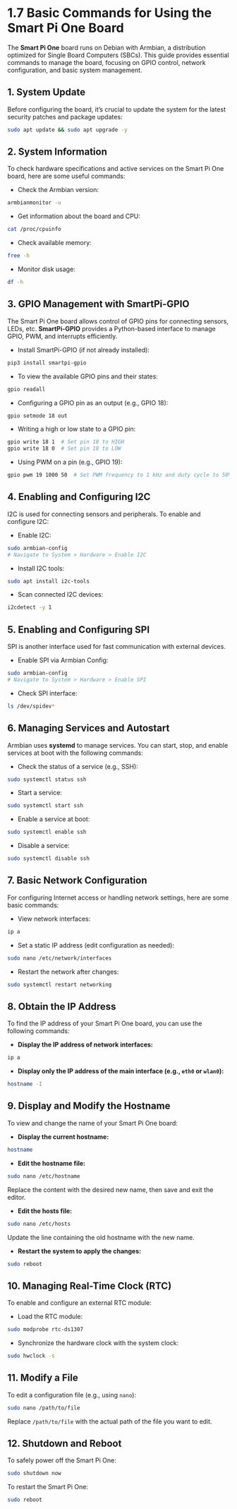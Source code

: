 # 1.7 Basic Commands for Using the Smart Pi One Board

The **Smart Pi One** board runs on Debian with Armbian, a distribution optimized for Single Board Computers (SBCs). This guide provides essential commands to manage the board, focusing on GPIO control, network configuration, and basic system management.

## 1. System Update
Before configuring the board, it’s crucial to update the system for the latest security patches and package updates:
```bash
sudo apt update && sudo apt upgrade -y           
```

## 2. System Information
To check hardware specifications and active services on the Smart Pi One board, here are some useful commands:

- Check the Armbian version:
```bash
armbianmonitor -u
```

- Get information about the board and CPU:
```bash
cat /proc/cpuinfo
```

- Check available memory:
```bash
free -h
```

- Monitor disk usage:
```bash
df -h
```

## 3. GPIO Management with SmartPi-GPIO
The Smart Pi One board allows control of GPIO pins for connecting sensors, LEDs, etc. **SmartPi-GPIO** provides a Python-based interface to manage GPIO, PWM, and interrupts efficiently.

- Install SmartPi-GPIO (if not already installed):
```bash
pip3 install smartpi-gpio
```

- To view the available GPIO pins and their states:
```bash
gpio readall
```

- Configuring a GPIO pin as an output (e.g., GPIO 18):
```bash
gpio setmode 18 out
```

- Writing a high or low state to a GPIO pin:
```bash
gpio write 18 1  # Set pin 18 to HIGH
gpio write 18 0  # Set pin 18 to LOW
```

- Using PWM on a pin (e.g., GPIO 19):
```bash
gpio pwm 19 1000 50  # Set PWM frequency to 1 kHz and duty cycle to 50%
```


## 4. Enabling and Configuring I2C
I2C is used for connecting sensors and peripherals. To enable and configure I2C:

- Enable I2C:
```bash
sudo armbian-config
# Navigate to System > Hardware > Enable I2C
```

- Install I2C tools:
```bash
sudo apt install i2c-tools
```

- Scan connected I2C devices:
```bash
i2cdetect -y 1
```

## 5. Enabling and Configuring SPI
SPI is another interface used for fast communication with external devices.

- Enable SPI via Armbian Config:
```bash
sudo armbian-config
# Navigate to System > Hardware > Enable SPI
```

- Check SPI interface:
```bash
ls /dev/spidev*
```

## 6. Managing Services and Autostart
Armbian uses **systemd** to manage services. You can start, stop, and enable services at boot with the following commands:

- Check the status of a service (e.g., SSH):
```bash
sudo systemctl status ssh
```

- Start a service:
```bash
sudo systemctl start ssh
```

- Enable a service at boot:
```bash
sudo systemctl enable ssh
```

- Disable a service:
```bash
sudo systemctl disable ssh
```

## 7. Basic Network Configuration
For configuring Internet access or handling network settings, here are some basic commands:

- View network interfaces:
```bash
ip a
```

- Set a static IP address (edit configuration as needed):
```bash
sudo nano /etc/network/interfaces
```

- Restart the network after changes:
```bash
sudo systemctl restart networking
```

## 8. Obtain the IP Address
To find the IP address of your Smart Pi One board, you can use the following commands:

- **Display the IP address of network interfaces:**
```bash
ip a
```

- **Display only the IP address of the main interface (e.g., `eth0` or `wlan0`):**
```bash
hostname -I
```

## 9. Display and Modify the Hostname
To view and change the name of your Smart Pi One board:

- **Display the current hostname:**
```bash
hostname
```

- **Edit the hostname file:**
```bash
sudo nano /etc/hostname
```
Replace the content with the desired new name, then save and exit the editor.

- **Edit the hosts file:**
```bash
sudo nano /etc/hosts
```
Update the line containing the old hostname with the new name.

- **Restart the system to apply the changes:**
```bash
sudo reboot
```

## 10. Managing Real-Time Clock (RTC)
To enable and configure an external RTC module:

- Load the RTC module:
```bash
sudo modprobe rtc-ds1307
```

- Synchronize the hardware clock with the system clock:
```bash
sudo hwclock -s
```

## 11. Modify a File
To edit a configuration file (e.g., using `nano`):
```bash
sudo nano /path/to/file
```
Replace `/path/to/file` with the actual path of the file you want to edit.


## 12. Shutdown and Reboot
To safely power off the Smart Pi One:
```bash
sudo shutdown now
```

To restart the Smart Pi One:
```bash
sudo reboot
```






